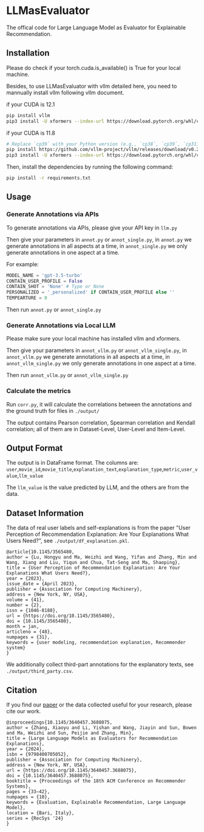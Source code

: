 # LLMasEvaluator

The offical code for Large Language Model as Evaluator for Explainable Recommendation.

## Installation

Please do check if your torch.cuda.is_available() is True for your local machine.

Besides, to use LLMasEvaluator with vllm detailed here, you need to mannually install vllm following vllm document.

if your CUDA is 12.1
```bash
pip install vllm
pip3 install -U xformers --index-url https://download.pytorch.org/whl/cu121
```
if your CUDA is 11.8
```bash
# Replace `cp39` with your Python version (e.g., `cp38`, `cp39`, `cp311`).
pip install https://github.com/vllm-project/vllm/releases/download/v0.2.2/vllm-0.2.2+cu118-cp39-cp39-manylinux1_x86_64.whl
pip3 install -U xformers --index-url https://download.pytorch.org/whl/cu118
```

Then, install the dependencies by running the following command:

```bash
pip install -r requirements.txt
```

## Usage

### Generate Annotations via APIs

To generate annotations via APIs, please give your API key in `llm.py`

Then give your parameters in `annot.py` or `annot_single.py`, in `annot.py` we generate annotations in all aspects at a time, in `annot_single.py` we only generate annotations in one aspect at a time.

For example:
```python
MODEL_NAME = 'gpt-3.5-turbo'
CONTAIN_USER_PROFILE = False
CONTAIN_SHOT = 'None' # Type or None
PERSONALIZED = '_personalized' if CONTAIN_USER_PROFILE else ''
TEMPEARTURE = 0
```

Then run `annot.py` or `annot_single.py`

### Generate Annotations via Local LLM

Please make sure your local machine has installed vllm and xformers.

Then give your parameters in `annot_vllm.py` or `annot_vllm_single.py`, in `annot_vllm.py` we generate annotations in all aspects at a time, in `annot_vllm_single.py` we only generate annotations in one aspect at a time.

Then run `annot_vllm.py` or `annot_vllm_single.py`

### Calculate the metrics

Run `corr.py`, it will calculate the correlations between the annotations and the ground truth for files in `./output/`

The output contains Pearson correlation, Spearman correlation and Kendall correlation; all of them are in Dataset-Level, User-Level and Item-Level.

## Output Format

The output is in DataFrame format. The columns are:
`user`,`movie_id`,`movie_title`,`explanation_text`,`explanation_type`,`metric`,`user_value`,`llm_value`

The `llm_value` is the value predicted by LLM, and the others are from the data.

## Dataset Information
The data of real user labels and self-explanations is from the paper "User Perception of Recommendation Explanation: Are Your Explanations What Users Need?", see `./output/df_explanation.pkl`.

```
@article{10.1145/3565480,
author = {Lu, Hongyu and Ma, Weizhi and Wang, Yifan and Zhang, Min and Wang, Xiang and Liu, Yiqun and Chua, Tat-Seng and Ma, Shaoping},
title = {User Perception of Recommendation Explanation: Are Your Explanations What Users Need?},
year = {2023},
issue_date = {April 2023},
publisher = {Association for Computing Machinery},
address = {New York, NY, USA},
volume = {41},
number = {2},
issn = {1046-8188},
url = {https://doi.org/10.1145/3565480},
doi = {10.1145/3565480},
month = jan,
articleno = {48},
numpages = {31},
keywords = {user modeling, recommendation explanation, Recommender system}
}
```

We additionally collect third-part annotations for the explanatory texts, see `./output/third_party.csv`.

## Citation

If you find our [paper](https://arxiv.org/abs/2406.03248) or the data collected useful for your research, please cite our work.

```
@inproceedings{10.1145/3640457.3688075,
author = {Zhang, Xiaoyu and Li, Yishan and Wang, Jiayin and Sun, Bowen and Ma, Weizhi and Sun, Peijie and Zhang, Min},
title = {Large Language Models as Evaluators for Recommendation Explanations},
year = {2024},
isbn = {9798400705052},
publisher = {Association for Computing Machinery},
address = {New York, NY, USA},
url = {https://doi.org/10.1145/3640457.3688075},
doi = {10.1145/3640457.3688075},
booktitle = {Proceedings of the 18th ACM Conference on Recommender Systems},
pages = {33–42},
numpages = {10},
keywords = {Evaluation, Explainable Recommendation, Large Language Model},
location = {Bari, Italy},
series = {RecSys '24}
}
```


